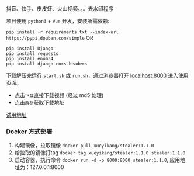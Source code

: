
抖音、快手、皮皮虾、火山视频。。。去水印程序 

项目使用 `python3` + `Vue` 开发，安装所需依赖:

`pip install -r requirements.txt --index-url https://pypi.douban.com/simple`
OR
```shell script
pip install Django
pip install requests
pip install enum34
pip install django-cors-headers
```

下载解压完运行 `start.sh` 或 `run.sh`，通过浏览器打开 [localhost:8000](http://localhost:8000) 进入使用页面。

- 点击`下载`直接下载视频 (经过 md5 处理)
- 点击`解析`获取下载地址

[试用地址](http://119.23.110.20:8000/#/) 

### Docker 方式部署

1. 构建镜像，拉取镜像 `docker pull xueyikang/stealer:1.1.0`
2. 给拉取的镜像打tag `docker tag xueyikang/stealer:1.1.0 stealer:1.1.0` 
3. 启动容器，执行命令 `docker run -d -p 8000:8000 stealer:1.1.0`, 应用地址为：127.0.0.1:8000
